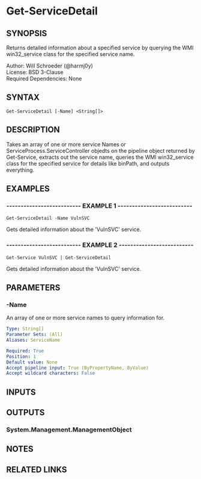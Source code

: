 # Get-ServiceDetail

## SYNOPSIS
Returns detailed information about a specified service by querying the
WMI win32_service class for the specified service name.

Author: Will Schroeder (@harmj0y)  
License: BSD 3-Clause  
Required Dependencies: None

## SYNTAX

```
Get-ServiceDetail [-Name] <String[]>
```

## DESCRIPTION
Takes an array of one or more service Names or ServiceProcess.ServiceController objedts on
the pipeline object returned by Get-Service, extracts out the service name, queries the
WMI win32_service class for the specified service for details like binPath, and outputs
everything.

## EXAMPLES

### -------------------------- EXAMPLE 1 --------------------------
```
Get-ServiceDetail -Name VulnSVC
```

Gets detailed information about the 'VulnSVC' service.

### -------------------------- EXAMPLE 2 --------------------------
```
Get-Service VulnSVC | Get-ServiceDetail
```

Gets detailed information about the 'VulnSVC' service.

## PARAMETERS

### -Name
An array of one or more service names to query information for.

```yaml
Type: String[]
Parameter Sets: (All)
Aliases: ServiceName

Required: True
Position: 1
Default value: None
Accept pipeline input: True (ByPropertyName, ByValue)
Accept wildcard characters: False
```

## INPUTS

## OUTPUTS

### System.Management.ManagementObject

## NOTES

## RELATED LINKS

